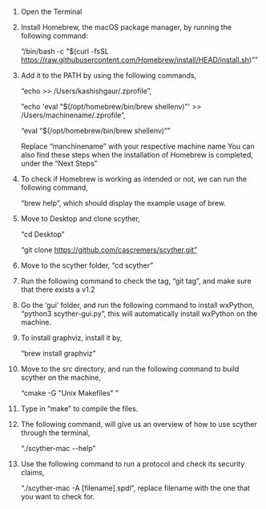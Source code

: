 1. Open the Terminal
2. Install Homebrew, the  macOS package manager, by running the following command:
   
    “/bin/bash -c "$(curl -fsSL https://raw.githubusercontent.com/Homebrew/install/HEAD/install.sh)””

3. Add it to the PATH by using the following commands,

    “echo >> /Users/kashishgaur/.zprofile”,

    “echo 'eval "$(/opt/homebrew/bin/brew shellenv)"' >> /Users/machinename/.zprofile”,

    “eval "$(/opt/homebrew/bin/brew shellenv)””

    Replace “manchinename” with your respective machine name
    You can also find these steps when the installation of Homebrew is completed, under the “Next Steps”

4. To check if Homebrew is working as intended or not, we can run the following command,

    “brew help”, which should display the example usage of brew.

5. Move to Desktop and clone scyther,

   “cd Desktop”

    “git clone https://github.com/cascremers/scyther.git”

6. Move to the scyther folder, “cd scyther”

7. Run the following command to check the tag,
    “git tag”, and make sure that there exists a v1.2 

8. Go the ‘gui’ folder, and run the following command to install wxPython,
    “python3 scyther-gui.py”, this will automatically install wxPython on the machine.

9. To install graphviz, install it by,

    “brew install graphviz”

10. Move to the src directory, and run the following command to build scyther on the machine,

    “cmake -G "Unix Makefiles" ”

11. Type in “make” to compile the files.

12. The following command, will give us an overview of how to use scyther through the terminal,

    “./scyther-mac --help”

13. Use the following command to run a protocol and check its security claims,

    “./scyther-mac -A [filename].spdl”, replace filename with the one that you want to check for.
